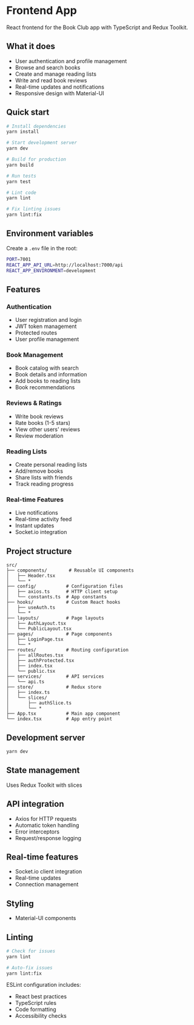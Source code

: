# Frontend App

React frontend for the Book Club app with TypeScript and Redux Toolkit.

## What it does

- User authentication and profile management
- Browse and search books
- Create and manage reading lists
- Write and read book reviews
- Real-time updates and notifications
- Responsive design with Material-UI

## Quick start

```bash
# Install dependencies
yarn install

# Start development server
yarn dev

# Build for production
yarn build

# Run tests
yarn test

# Lint code
yarn lint

# Fix linting issues
yarn lint:fix
```

## Environment variables

Create a `.env` file in the root:

```bash
PORT=7001
REACT_APP_API_URL=http://localhost:7000/api
REACT_APP_ENVIRONMENT=development
```

## Features

### Authentication
- User registration and login
- JWT token management
- Protected routes
- User profile management

### Book Management
- Book catalog with search
- Book details and information
- Add books to reading lists
- Book recommendations

### Reviews & Ratings
- Write book reviews
- Rate books (1-5 stars)
- View other users' reviews
- Review moderation

### Reading Lists
- Create personal reading lists
- Add/remove books
- Share lists with friends
- Track reading progress

### Real-time Features
- Live notifications
- Real-time activity feed
- Instant updates
- Socket.io integration

## Project structure

```
src/
├── components/        # Reusable UI components
│   ├── Header.tsx
│   └── *
├── config/           # Configuration files
│   ├── axios.ts      # HTTP client setup
│   └── constants.ts  # App constants
├── hooks/            # Custom React hooks
│   ├── useAuth.ts
│   └── *
├── layouts/          # Page layouts
│   ├── AuthLayout.tsx
│   └── PublicLayout.tsx
├── pages/            # Page components
│   ├── LoginPage.tsx
│   └── *
├── routes/           # Routing configuration
│   ├── allRoutes.tsx
│   ├── authProtected.tsx
│   ├── index.tsx
│   └── public.tsx
├── services/         # API services
│   └── api.ts
├── store/            # Redux store
│   ├── index.ts
│   └── slices/
│       ├── authSlice.ts
│       └── *
├── App.tsx           # Main app component
└── index.tsx         # App entry point
```

## Development server

```bash
yarn dev
```

## State management

Uses Redux Toolkit with slices

## API integration

- Axios for HTTP requests
- Automatic token handling
- Error interceptors
- Request/response logging

## Real-time features

- Socket.io client integration
- Real-time updates
- Connection management

## Styling

- Material-UI components

## Linting

```bash
# Check for issues
yarn lint

# Auto-fix issues
yarn lint:fix
```

ESLint configuration includes:
- React best practices
- TypeScript rules
- Code formatting
- Accessibility checks

